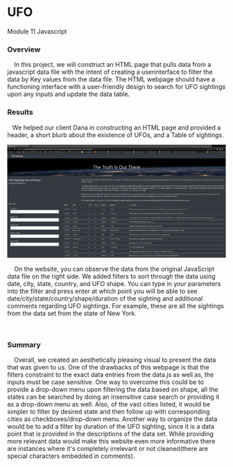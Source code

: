 # UFO
Module 11 Javascript

### Overview
&nbsp;&nbsp;&nbsp;&nbsp;In this project, we will construct an HTML page that pulls data from a javascript data file with the intent of creating a userinterface to filter the data by Key values from the data file. The HTML webpage should have a functioning interface with a user-friendly design to search for UFO sightings upon any inputs and update the data table.

### Results
&nbsp;&nbsp;&nbsp;We helped our client Dana in constructing an HTML page and provided a header, a short blurb about the existence of UFOs, and a Table of sightings.

![Base_html](/static/images/Base_html.png)

&nbsp;&nbsp;&nbsp;&nbsp;On the website, you can observe the data from the original JavaScript data file on the right side. We added filters to sort through the data using date, city, state, country, and UFO shape. You can type in your parameters into the filter and press enter at which point you will be able to see date/city/state/country/shape/duration of the sighting and additional comments  regarding UFO sightings. For example, these are all the sightings from the data set from the state of New York.

![]()

### Summary
&nbsp;&nbsp;&nbsp;&nbsp;Overall, we created an aesthetically pleasing visual to present the data that was given to us. One of the drawbacks of this webpage is that the filters constraint to the exact data entries from the data.js as well as, the inputs must be case sensitive. One way to overcome this could be to provide a drop-down menu upon filtering the data based on shape, all the states can be searched by doing an insensitive case search or providing it as a drop-down menu as well. Also, of the vast cities listed, it would be simpler to filter by desired state and then follow up with corresponding cities as checkboxes/drop-down menu. Another way to organize the data would be to add a filter by duration of the UFO sighting, since it is a data point that is provided in the descriptions of the data set. While providing more relevant data would make this website even more informative there are instances where it's completely irrelevant or not cleaned(there are special characters embedded in comments).
